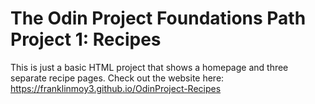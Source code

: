 # The Odin Project Foundations Path Project 1: Recipes
This is just a basic HTML project that shows a homepage and three separate recipe pages.
Check out the website here: https://franklinmoy3.github.io/OdinProject-Recipes